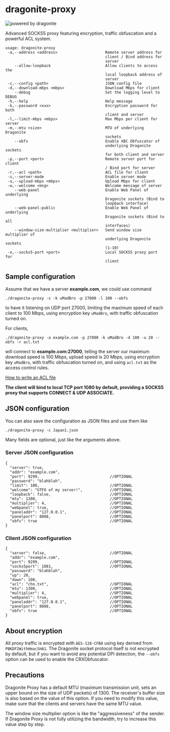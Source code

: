 # dragonite-proxy

![powered by dragonite](https://img.shields.io/badge/powered%20by-dragonite-yellow.svg)

Advanced SOCKS5 proxy featuring encryption, traffic obfuscation and a powerful ACL system.

    usage: dragonite-proxy
     -a,--address <address>                     Remote server address for
                                                client / Bind address for
                                                server
        --allow-loopback                        Allow clients to access the
                                                local loopback address of
                                                server
     -c,--config <path>                         JSON config file
     -d,--download-mbps <mbps>                  Download Mbps for client
        --debug                                 Set the logging level to DEBUG
     -h,--help                                  Help message
     -k,--password <xxx>                        Encryption password for both
                                                client and server
     -l,--limit-mbps <mbps>                     Max Mbps per client for server
     -m,--mtu <size>                            MTU of underlying Dragonite
                                                sockets
        --obfs                                  Enable XBC Obfuscator of
                                                underlying Dragonite sockets
                                                for both client and server
     -p,--port <port>                           Remote server port for client
                                                / Bind port for server
     -r,--acl <path>                            ACL file for client
     -s,--server-mode                           Enable server mode
     -u,--upload-mbps <mbps>                    Upload Mbps for client
     -w,--welcome <msg>                         Welcome message of server
        --web-panel                             Enable Web Panel of underlying
                                                Dragonite sockets (Bind to
                                                loopback interface)
        --web-panel-public                      Enable Web Panel of underlying
                                                Dragonite sockets (Bind to all
                                                interfaces)
        --window-size-multiplier <multiplier>   Send window size multiplier of
                                                underlying Dragonite sockets
                                                (1-10)
     -x,--socks5-port <port>                    Local SOCKS5 proxy port for
                                                client

## Sample configuration

Assume that we have a server **example.com**, we could use command

    ./dragonite-proxy -s -k uMadBro -p 27000 -l 100 --obfs

to have it listening on UDP port 27000, limiting the maximum speed of each client to 100 Mbps, using encryption key `uMadBro`, with traffic obfuscation turned on.

For clients,

    ./dragonite-proxy -a example.com -p 27000 -k uMadBro -d 100 -u 20 --obfs -r acl.txt

will connect to **example.com:27000**, telling the server our maximum download speed is 100 Mbps, upload speed is 20 Mbps, using encryption key `uMadBro`, with traffic obfuscation turned on, and using `acl.txt` as the access control rules.

[How to write an ACL file](ACL.md)

**The client will bind to local TCP port 1080 by default, providing a SOCKS5 proxy that supports CONNECT & UDP ASSOCIATE.**

## JSON configuration

You can also save the configuration as JSON files and use them like

    ./dragonite-proxy -c Japan1.json

Many fields are optional, just like the arguments above.

### Server JSON configuration

    {
      "server": true,
      "addr": "example.com",
      "port": 9299,                               //OPTIONAL
      "password": "blahblah",
      "limit": 100,                               //OPTIONAL
      "welcome": "GTFO of my server!",            //OPTIONAL
      "loopback": false,                          //OPTIONAL
      "mtu": 1300,                                //OPTIONAL
      "multiplier": 4,                            //OPTIONAL
      "webpanel": true,                           //OPTIONAL
      "paneladdr": "127.0.0.1",                   //OPTIONAL
      "panelport": 8088,                          //OPTIONAL
      "obfs": true                                //OPTIONAL
    }

### Client JSON configuration

    {
      "server": false,                            //OPTIONAL
      "addr": "example.com",
      "port": 9299,                               //OPTIONAL
      "socks5port": 1081,                         //OPTIONAL
      "password": "blahblah",
      "up": 20,
      "down": 100,
      "acl": "chn.txt",                           //OPTIONAL
      "mtu": 1300,                                //OPTIONAL
      "multiplier": 4,                            //OPTIONAL
      "webpanel": true,                           //OPTIONAL
      "paneladdr": "127.0.0.1",                   //OPTIONAL
      "panelport": 8088,                          //OPTIONAL
      "obfs": true                                //OPTIONAL
    }

## About encryption

All proxy traffic is encrypted with `AES-128-CFB8` using key derived from `PBKDF2WithHmacSHA1`. The Dragonite socket protocol itself is not encrypted by default, but if you want to avoid any potential DPI detection, the `--obfs` option can be used to enable the CRXObfuscator.

## Precautions

Dragonite Proxy has a default MTU (maximum transmission unit, sets an upper bound on the size of UDP packets) of 1300. The receiver's buffer size is also based on the value of this option. If you need to modify this value, make sure that the clients and servers have the same MTU value.

The window size multiplier option is like the "aggressiveness" of the sender. If Dragonite Proxy is not fully utilizing the bandwidth, try to increase this value step by step.
